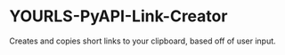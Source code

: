 # YOURLS-PyAPI-Link-Creator
Creates and copies short links to your clipboard, based off of user input.
